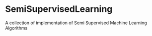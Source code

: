 # SemiSupervisedLearning
A collection of implementation of Semi Supervised Machine Learning Algorithms

